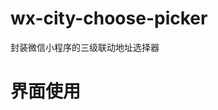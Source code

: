 # wx-city-choose-picker
封装微信小程序的三级联动地址选择器
# 界面使用
<template is="addressPicker" data="{{provinceIndex:city.provinceIndex,cityIndex:city.cityIndex,districtIndex:city.districtIndex,province:city.province,city:city.city[city.selectedProvince],district:city.district[city.selectedCity]}}"/>

#page页调用
var city = require("/city.js");
Page({
  data:{},
  onLoad: function () {
      console.log('onLoad');
      var that = this;
      //调用应用实例的方法获取全局数据
      app.getUserInfo(function(userInfo){
        //更新数据
        that.setData({
          userInfo:userInfo
        })
      });
      city.init(that);
    }
});

